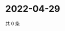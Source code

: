 # 2022-04-29

共 0 条

<!-- BEGIN WEIBO -->
<!-- 最后更新时间 Fri Apr 29 2022 09:02:29 GMT+0800 (China Standard Time) -->

<!-- END WEIBO -->
